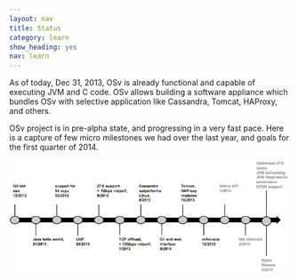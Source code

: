 ```yaml
---
layout: nav
title: Status
category: learn
show_heading: yes
nav: learn
---
```


As of today, Dec 31, 2013, OSv is already functional and capable of executing JVM and C code.
OSv allows building a software appliance which bundles OSv with selective application like Cassandra, Tomcat,  HAProxy, and others.

OSv project is in pre-alpha state, and progressing in a very fast pace.
Here is a capture of few micro milestones we had over the last year, and goals for the first quarter of 2014.

<!--more-->

![Status](images/milestones_20131231_a.png)
